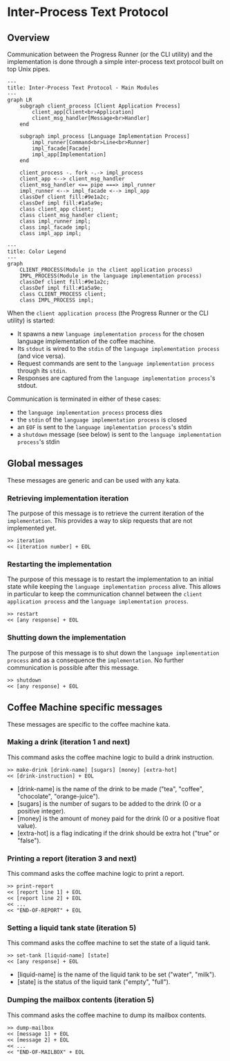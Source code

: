 # Inter-Process Text Protocol

## Overview

Communication between the Progress Runner (or the CLI utility) and the implementation is
done through a simple inter-process text protocol built on top Unix pipes.

```mermaid
---
title: Inter-Process Text Protocol - Main Modules
---
graph LR
    subgraph client_process [Client Application Process]
        client_app[Client<br>Application]
        client_msg_handler[Message<br>Handler]
    end

    subgraph impl_process [Language Implementation Process]
        impl_runner[Command<br>Line<br>Runner]
        impl_facade[Facade]
        impl_app[Implementation]
    end

    client_process -. fork -.-> impl_process
    client_app <--> client_msg_handler
    client_msg_handler <== pipe ===> impl_runner
    impl_runner <--> impl_facade <--> impl_app
    classDef client fill:#9e1a2c;
    classDef impl fill:#1a5a9e;
    class client_app client;
    class client_msg_handler client;
    class impl_runner impl;
    class impl_facade impl;
    class impl_app impl;
```

```mermaid
---
title: Color Legend
---
graph
    CLIENT_PROCESS(Module in the client application process)
    IMPL_PROCESS(Module in the language implementation process)
    classDef client fill:#9e1a2c;
    classDef impl fill:#1a5a9e;
    class CLIENT_PROCESS client;
    class IMPL_PROCESS impl;
```

When the `client application process` (the Progress Runner or the CLI utility) is started:

- It spawns a new `language implementation process` for the chosen language implementation of the coffee machine.
- Its `stdout` is wired to the `stdin` of the `language implementation process` (and vice versa).
- Request commands are sent to the `language implementation process` through its `stdin`.
- Responses are captured from the `language implementation process`'s stdout.

Communication is terminated in either of these cases:

- the `language implementation process` process dies
- the `stdin` of the `language implementation process` is closed
- an `EOF` is sent to the `language implementation process`'s stdin
- a `shutdown` message (see below) is sent to the `language implementation process`'s stdin

## Global messages

These messages are generic and can be used with any kata.

### Retrieving implementation iteration

The purpose of this message is to retrieve the current iteration of the `implementation`.
This provides a way to skip requests that are not implemented yet.

```text
>> iteration
<< [iteration number] + EOL
```

### Restarting the implementation

The purpose of this message is to restart the implementation to an initial state while keeping
the `language implementation process` alive. This allows in particular to keep
the communication channel between the `client application process` and the `language implementation process`.

```text
>> restart
<< [any response] + EOL
```

### Shutting down the implementation

The purpose of this message is to shut down the `language implementation process` and as a consequence
the `implementation`. No further communication is possible after this message.

```text
>> shutdown
<< [any response] + EOL
```

## Coffee Machine specific messages

These messages are specific to the coffee machine kata.

### Making a drink (iteration 1 and next)

This command asks the coffee machine logic to build a drink instruction.

```text
>> make-drink [drink-name] [sugars] [money] [extra-hot]
<< [drink-instruction] + EOL
```

- [drink-name] is the name of the drink to be made ("tea", "coffee", "chocolate", "orange-juice").
- [sugars] is the number of sugars to be added to the drink (0 or a positive integer).
- [money] is the amount of money paid for the drink (0 or a positive float value).
- [extra-hot] is a flag indicating if the drink should be extra hot ("true" or "false").

### Printing a report (iteration 3 and next)

This command asks the coffee machine logic to print a report.

```text
>> print-report
<< [report line 1] + EOL
<< [report line 2] + EOL
<< ...
<< "END-OF-REPORT" + EOL
```

### Setting a liquid tank state (iteration 5)

This command asks the coffee machine to set the state of a liquid tank.

```text
>> set-tank [liquid-name] [state]
<< [any response] + EOL
```

- [liquid-name] is the name of the liquid tank to be set ("water", "milk").
- [state] is the status of the liquid tank ("empty", "full").

### Dumping the mailbox contents (iteration 5)

This command asks the coffee machine to dump its mailbox contents.

```text
>> dump-mailbox
<< [message 1] + EOL
<< [message 2] + EOL
<< ...
<< "END-OF-MAILBOX" + EOL
```
